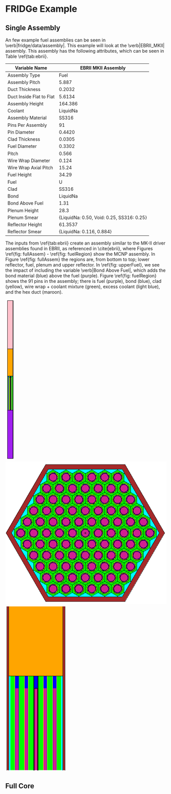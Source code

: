 # FRIDGe Example

## Single Assembly

An few example fuel assemblies can be seen in \verb|fridge/data/assembly|. 
This example will look at the \verb|EBRII_MKII| assembly. 
This assembly has the following attributes, which can be seen in Table \ref{tab:ebrii}.

|Variable Name   | EBRII MKII Assembly |
|----------------|---------------|
|Assembly Type  | Fuel |
|Assembly Pitch | 5.887 |
|Duct Thickness | 0.2032 |
|Duct Inside Flat to Flat | 5.6134 |
|Assembly Height | 164.386 |
|Coolant | LiquidNa |
|Assembly Material | SS316|
|Pins Per Assembly | 91 |
|Pin Diameter | 0.4420 |
|Clad Thickness | 0.0305|
|Fuel Diameter | 0.3302|
|Pitch | 0.566|
|Wire Wrap Diameter | 0.124|
|Wire Wrap Axial Pitch | 15.24 |
|Fuel Height | 34.29 |
|Fuel | U|
|Clad | SS316 |
|Bond | LiquidNa |
|Bond Above Fuel | 1.31 |
|Plenum Height | 28.3|
|Plenum Smear | {LiquidNa: 0.50, Void: 0.25, SS316: 0.25} |
|Reflector Height | 61.3537 |
|Reflector Smear | {LiquidNa: 0.116, 0.884} |

The inputs from \ref{tab:ebrii} create an assembly similar to the MK-II driver assemblies found in EBRII, as referenced in \cite{ebrii}, where Figures \ref{fig: fullAssem} - \ref{fig: fuelRegion} show the MCNP assembly.
In Figure \ref{fig: fullAssem} the regions are, from bottom to top; lower reflector, fuel, plenum and upper reflector.
In \ref{fig: upperFuel}, we see the impact of including the variable \verb|Bond Above Fuel|, which adds the bond material (blue) above the fuel (purple).
Figure \ref{fig: fuelRegion} shows the 91 pins in the assembly; there is fuel (purple), bond (blue), clad (yellow), wire wrap + coolant mixture (green), excess coolant (light blue), and the hex duct (maroon).

![Assembly](EBRII_Assembly.PNG)
![Fuel Section](EBRII_FuelSection.PNG) ![Upper Fuel](EBRII_UpperFuel.PNG)

## Full Core

